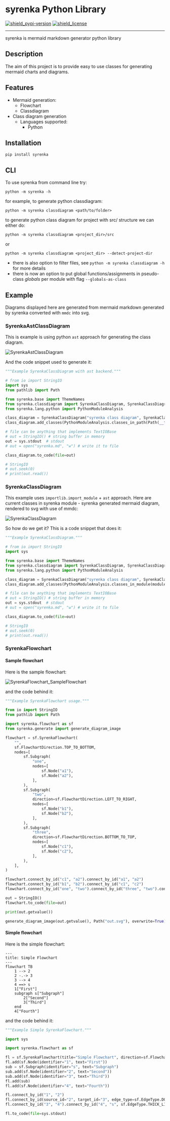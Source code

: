# syrenka Python Library

[![shield_pypi-version]][link_pypi]
[![shield_license]][license_file]

----

syrenka is mermaid markdown generator python library

## Description

The aim of this project is to provide easy to use classes for generating mermaid charts and diagrams.

## Features

- Mermaid generation:
  - Flowchart
  - Classdiagram
- Class diagram generation
  - Languages supported:
    - Python


## Installation

`pip install syrenka`

## CLI

To use syrenka from command line try:

```
python -m syrenka -h
```

for example, to generate python classdiagram:
```
python -m syrenka classdiagram <path/to/folder>
```

to generate python class diagram for project with src/ structure we can either do:
```
python -m syrenka classdiagram <project_dir>/src
```
or
```
python -m syrenka classdiagram <project_dir> --detect-project-dir
```

- there is also option to filter files, see `python -m syrenka classdiagram -h` for more details
- there is now an option to put global functions/assignments in pseudo-class _globals_ per module with flag `--globals-as-class`


## Example

Diagrams displayed here are generated from mermaid markdown generated by syrenka converted with `mmdc` into svg.

### SyrenkaAstClassDiagram
This is example is using python `ast` approach for generating the class diagram.

<!-- EX3_MERMAID_DIAGRAM_BEGIN -->
![SyrenkaAstClassDiagram](https://raw.githubusercontent.com/bartlomiejcieszkowski/syrenka/refs/heads/main/syrenka_diagram-3.svg "SyrenkaAstClassDiagram")
<!-- EX3_MERMAID_DIAGRAM_END -->

And the code snippet used to generate it:

<!-- EX3_SYRENKA_CODE_BEGIN -->
```python
"""Example SyrenkaClassDiagram with ast backend."""

# from io import StringIO
import sys
from pathlib import Path

from syrenka.base import ThemeNames
from syrenka.classdiagram import SyrenkaClassDiagram, SyrenkaClassDiagramConfig
from syrenka.lang.python import PythonModuleAnalysis

class_diagram = SyrenkaClassDiagram("syrenka class diagram", SyrenkaClassDiagramConfig().theme(ThemeNames.NEUTRAL))
class_diagram.add_classes(PythonModuleAnalysis.classes_in_path(Path(__file__).parent.parent / "src"))

# file can be anything that implements TextIOBase
# out = StringIO() # string buffer in memory
out = sys.stdout  # stdout
# out = open("syrenka.md", "w") # write it to file

class_diagram.to_code(file=out)

# StringIO
# out.seek(0)
# print(out.read())
```
<!-- EX3_SYRENKA_CODE_END -->

### SyrenkaClassDiagram
This example uses `importlib.import_module` + `ast` approach.
Here are current classes in syrenka module - syrenka generated mermaid diagram, rendered to svg with use of mmdc:

<!-- EX1_MERMAID_DIAGRAM_BEGIN -->
![SyrenkaClassDiagram](https://raw.githubusercontent.com/bartlomiejcieszkowski/syrenka/refs/heads/main/syrenka_diagram-1.svg "SyrenkaClassDiagram")
<!-- EX1_MERMAID_DIAGRAM_END -->

So how do we get it?
This is a code snippet that does it:

<!-- EX1_SYRENKA_CODE_BEGIN -->
```python
"""Example SyrenkaClassDiagram."""

# from io import StringIO
import sys

from syrenka.base import ThemeNames
from syrenka.classdiagram import SyrenkaClassDiagram, SyrenkaClassDiagramConfig
from syrenka.lang.python import PythonModuleAnalysis

class_diagram = SyrenkaClassDiagram("syrenka class diagram", SyrenkaClassDiagramConfig().theme(ThemeNames.NEUTRAL))
class_diagram.add_classes(PythonModuleAnalysis.classes_in_module(module_name="syrenka", nested=True))

# file can be anything that implements TextIOBase
# out = StringIO() # string buffer in memory
out = sys.stdout  # stdout
# out = open("syrenka.md", "w") # write it to file

class_diagram.to_code(file=out)

# StringIO
# out.seek(0)
# print(out.read())
```
<!-- EX1_SYRENKA_CODE_END -->

### SyrenkaFlowchart

#### Sample flowchart
Here is the sample flowchart:

<!-- EX4_MERMAID_DIAGRAM_BEGIN -->
![SyrenkaFlowchart_SampleFlowchart](https://raw.githubusercontent.com/bartlomiejcieszkowski/syrenka/refs/heads/main/syrenka_diagram-4.svg "SyrenkaFlowchart_SampleFlowchart")
<!-- EX4_MERMAID_DIAGRAM_END -->

and the code behind it:

<!-- EX4_SYRENKA_CODE_BEGIN -->
```python
"""Example SyrenkaFlowchart usage."""

from io import StringIO
from pathlib import Path

import syrenka.flowchart as sf
from syrenka.generate import generate_diagram_image

flowchart = sf.SyrenkaFlowchart(
    "",
    sf.FlowchartDirection.TOP_TO_BOTTOM,
    nodes=[
        sf.Subgraph(
            "one",
            nodes=[
                sf.Node("a1"),
                sf.Node("a2"),
            ],
        ),
        sf.Subgraph(
            "two",
            direction=sf.FlowchartDirection.LEFT_TO_RIGHT,
            nodes=[
                sf.Node("b1"),
                sf.Node("b2"),
            ],
        ),
        sf.Subgraph(
            "three",
            direction=sf.FlowchartDirection.BOTTOM_TO_TOP,
            nodes=[
                sf.Node("c1"),
                sf.Node("c2"),
            ],
        ),
    ],
)

flowchart.connect_by_id("c1", "a2").connect_by_id("a1", "a2")
flowchart.connect_by_id("b1", "b2").connect_by_id("c1", "c2")
flowchart.connect_by_id("one", "two").connect_by_id("three", "two").connect_by_id("two", "c2")

out = StringIO()
flowchart.to_code(file=out)

print(out.getvalue())

generate_diagram_image(out.getvalue(), Path("out.svg"), overwrite=True)
```
<!-- EX4_SYRENKA_CODE_END -->

#### Simple flowchart
Here is the simple flowchart:

<!-- EX2_MERMAID_DIAGRAM_BEGIN -->
```mermaid
---
title: Simple Flowchart
---
flowchart TB
    1 --> 2
    2 -.-> 3
    3 --> 4
    4 ==> s
    1["First"]
    subgraph s["Subgraph"]
        2["Second"]
        3["Third"]
    end
    4["Fourth"]
```
<!-- EX2_MERMAID_DIAGRAM_END -->

and the code behind it:

<!-- EX2_SYRENKA_CODE_BEGIN -->
```python
"""Example Simple SyrenkaFlowchart."""

import sys

import syrenka.flowchart as sf

fl = sf.SyrenkaFlowchart(title="Simple Flowchart", direction=sf.FlowchartDirection.TOP_TO_BOTTOM)
fl.add(sf.Node(identifier="1", text="First"))
sub = sf.Subgraph(identifier="s", text="Subgraph")
sub.add(sf.Node(identifier="2", text="Second"))
sub.add(sf.Node(identifier="3", text="Third"))
fl.add(sub)
fl.add(sf.Node(identifier="4", text="Fourth"))

fl.connect_by_id("1", "2")
fl.connect_by_id(source_id="2", target_id="3", edge_type=sf.EdgeType.DOTTED_LINK)
fl.connect_by_id("3", "4").connect_by_id("4", "s", sf.EdgeType.THICK_LINK)

fl.to_code(file=sys.stdout)
```
<!-- EX2_SYRENKA_CODE_END -->

[shield_pypi-version]: https://img.shields.io/pypi/v/syrenka?logo=pypi&logoColor=white&label=PyPI%20%22PyPI%22
[shield_license]: https://img.shields.io/github/license/bartlomiejcieszkowski/syrenka?logo=open%20source%20initiative&logoColor=white "license"

[link_pypi]: https://pypi.org/project/syrenka/
[license_file]: https://github.com/bartlomiejcieszkowski/syrenka/blob/main/LICENSE
